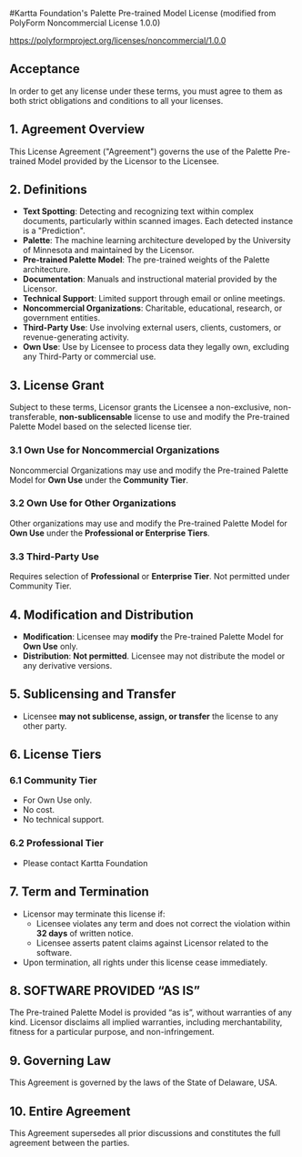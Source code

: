 #Kartta Foundation's Palette Pre-trained Model License (modified from PolyForm Noncommercial License 1.0.0)

<https://polyformproject.org/licenses/noncommercial/1.0.0>

## Acceptance
In order to get any license under these terms, you must agree to them as both strict obligations and conditions to all your licenses.

## 1. Agreement Overview

This License Agreement ("Agreement") governs the use of the Palette Pre-trained Model provided by the Licensor to the Licensee.

## 2. Definitions

- **Text Spotting**: Detecting and recognizing text within complex documents, particularly within scanned images. Each detected instance is a "Prediction".
- **Palette**: The machine learning architecture developed by the University of Minnesota and maintained by the Licensor.
- **Pre-trained Palette Model**: The pre-trained weights of the Palette architecture.
- **Documentation**: Manuals and instructional material provided by the Licensor.
- **Technical Support**: Limited support through email or online meetings.
- **Noncommercial Organizations**: Charitable, educational, research, or government entities.
- **Third-Party Use**: Use involving external users, clients, customers, or revenue-generating activity.
- **Own Use**: Use by Licensee to process data they legally own, excluding any Third-Party or commercial use.

## 3. License Grant

Subject to these terms, Licensor grants the Licensee a non-exclusive, non-transferable, **non-sublicensable** license to use and modify the Pre-trained Palette Model based on the selected license tier.

### 3.1 Own Use for Noncommercial Organizations

Noncommercial Organizations may use and modify the Pre-trained Palette Model for **Own Use** under the **Community Tier**.

### 3.2 Own Use for Other Organizations

Other organizations may use and modify the Pre-trained Palette Model for **Own Use** under the **Professional or Enterprise Tiers**.

### 3.3 Third-Party Use

Requires selection of **Professional** or **Enterprise Tier**. Not permitted under Community Tier.

## 4. Modification and Distribution

- **Modification**: Licensee may **modify** the Pre-trained Palette Model for **Own Use** only.
- **Distribution**: **Not permitted**. Licensee may not distribute the model or any derivative versions.

## 5. Sublicensing and Transfer

- Licensee **may not sublicense, assign, or transfer** the license to any other party.

## 6. License Tiers

### 6.1 Community Tier
- For Own Use only.
- No cost.
- No technical support.

### 6.2 Professional Tier
- Please contact Kartta Foundation

## 7. Term and Termination

- Licensor may terminate this license if:
  - Licensee violates any term and does not correct the violation within **32 days** of written notice.
  - Licensee asserts patent claims against Licensor related to the software.
- Upon termination, all rights under this license cease immediately.

## 8. SOFTWARE PROVIDED “AS IS”

The Pre-trained Palette Model is provided “as is”, without warranties of any kind. Licensor disclaims all implied warranties, including merchantability, fitness for a particular purpose, and non-infringement.

## 9. Governing Law

This Agreement is governed by the laws of the State of Delaware, USA.

## 10. Entire Agreement

This Agreement supersedes all prior discussions and constitutes the full agreement between the parties.
